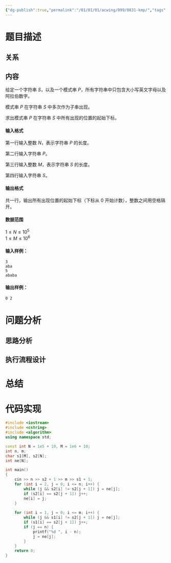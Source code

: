 ```yaml
---
{"dg-publish":true,"permalink":"/01/01/01/acwing/099/0831-kmp/","tags":["personal/blog","algorithm/字符串/kmp"]}
---
```



# 题目描述
## 关系

## 内容
给定一个字符串 $S$，以及一个模式串 $P$，所有字符串中只包含大小写英文字母以及阿拉伯数字。

模式串 $P$ 在字符串 $S$ 中多次作为子串出现。

求出模式串 $P$ 在字符串 $S$ 中所有出现的位置的起始下标。

#### 输入格式

第一行输入整数 $N$，表示字符串 $P$ 的长度。

第二行输入字符串 $P$。

第三行输入整数 $M$，表示字符串 $S$ 的长度。

第四行输入字符串 $S$。

#### 输出格式

共一行，输出所有出现位置的起始下标（下标从 $0$ 开始计数），整数之间用空格隔开。

#### 数据范围

$1 \le N \le 10^5$  
$1 \le M \le 10^6$

#### 输入样例：

```
3
aba
5
ababa
```

#### 输出样例：

```
0 2
```
# 问题分析
## 思路分析

## 执行流程设计

# 总结

# 代码实现
```c++
#include <iostream>
#include <cstring>
#include <algorithm>
using namespace std;

const int N = 1e5 + 10, M = 1e6 + 10;
int n, m;
char s1[M], s2[N];
int ne[N];

int main()
{
    cin >> n >> s2 + 1 >> m >> s1 + 1;
    for (int i = 2, j = 0; i <= n; i++) {
        while (j && s2[i] != s2[j + 1]) j = ne[j];
        if (s2[i] == s2[j + 1]) j++;
        ne[i] = j;
    }
    
    for (int i = 1, j = 0; i <= m; i++) {
        while (j && s1[i] != s2[j + 1]) j = ne[j];
        if (s1[i] == s2[j + 1]) j++;
        if (j == n) {
            printf("%d ", i - n);
            j = ne[j];
        }
    }
    return 0;
}
```